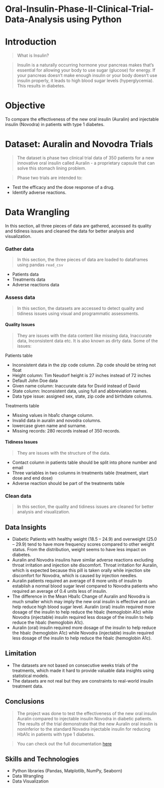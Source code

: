 # Oral-Insulin-Phase-II-Clinical-Trial-Data-Analysis using Python

# Introduction

> What is Insulin?

> Insulin is a naturally occurring hormone your pancreas makes that’s essential for allowing your body to use sugar (glucose) for energy. If your pancreas doesn’t make enough insulin or your body doesn’t use insulin properly, it leads to high blood sugar levels (hyperglycemia). This results in diabetes.

# Objective
To compare the effectiveness of the new oral insulin (Auralin) and injectable insulin (Novodra) in patients with type 1 diabetes.

# Dataset: Auralin and Novodra Trials
> The dataset is phase two clinical trial data of 350 patients for a new innovative oral insulin called Auralin - a proprietary capsule that can solve this stomach lining problem.

> Phase two trials are intended to:
- Test the efficacy and the dose response of a drug.
- Identify adverse reactions.

# Data Wrangling
In this section, all three pieces of data are gathered, accessed its quality and tidiness issues and cleaned the data for better analysis and visualization.

### Gather data
> In this section, the three pieces of data are loaded to dataframes using pandas `read_csv`
- Patients data
- Treatments data
- Adverse reactions data

### Assess data
> In this section, the datasets are accessed to detect quality and tidiness issues using visual and programmatic assessments.

#### Quality Issues
> They are issues with the data content like missing data, Inaccurate data, Inconsistent data etc. It is also known as dirty data.
> Some of the issues:

Patients table
- Inconsistent data in the zip code column. Zip code should be string not float
- Height column: Tim Neudorf height is 27 inches instead of 72 inches
- Default John Doe data
- Given name column: Inaccurate data for Dsvid instead of David
- State column: Inconsistent data, using full and abbreviation names.
- Data type issue: assigned sex, state, zip code and birthdate columns.

Treatments table 
- Missing values in hba1c change column.
- Invalid data in auralin and novodra columns.
- lowercase given name and surname.
- Missing records: 280 records instead of 350 records.

#### Tidiness Issues
> They are issues with the structure of the data.
- Contact column in patients table should be split into phone number and email
- Three variables in two columns in treatments table (treatment, start dose and end dose)
- Adverse reaction should be part of the treatments table

### Clean data
> In this section, the quality and tidiness issues are cleaned for better analysis and visualization.

## Data Insights
- Diabetic Patients with healthy weight (18.5 – 24.9) and overweight (25.0 – 29.9) tend to have more frequency scores compared to other weight status. From the distribution, weight seems to have less impact on diabetes.
- Auralin and Novodra insulins have similar adverse reactions excluding throat irritation and injection site discomfort. Throat irritation for Auralin, which is expected because this pill is taken orally while injection site discomfort for Novodra, which is caused by injection needles.
- Auralin patients required an average of 8 more units of insulin to establish a normal blood sugar level compared to Novodra patients who required  an average of 0.4 units less of insulin. 
- The difference in the Mean Hba1c Change of Auralin and Novodra is much smaller which may imply the new oral insulin is effective and can help reduce high blood sugar level.
Auralin (oral) insulin required more dosage of the insulin to help reduce the hbalc (hemoglobin A1c) while Novodra (injectable) insulin required less dosage of the insulin to help reduce the hbalc (hemoglobin A1c).
- Auralin (oral) insulin required more dosage of the insulin to help reduce the hbalc (hemoglobin A1c) while Novodra (injectable) insulin required less dosage of the insulin to help reduce the hbalc (hemoglobin A1c).

## Limitation
- The datasets are not based on consecutive weeks trials of the treatments, which made it hard to provide valuable data insights using statistical models.
- The datasets are not real but they are constraints to real-world insulin treatment data.


## Conclusions
> The project was done to test the effectiveness of the new oral insulin Auralin compared to injectable insulin Novodra in diabetic patients. The results of the trial demonstrate that the new Auralin oral insulin is noninferior to the standard Novadra injectable insulin for reducing HbA1c in patients with type 1 diabetes.

> You can check out the full documentation <a href=''>here</a>

## Skills and Technologies
- Python libraries (Pandas, Matplotlib, NumPy, Seaborn)
- Data Wrangling
- Data Visualization

